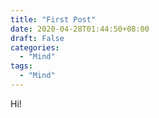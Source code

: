 ```yaml
---
title: "First Post"
date: 2020-04-28T01:44:50+08:00
draft: False
categories:
  - "Mind"
tags:
  - "Mind"
---
```


Hi!

<script src="https://gist.github.com/YunKK/38c5c82e68b7a4e5a79801e7eacc3c39.js"></script>

